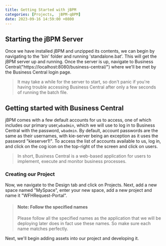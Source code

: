```yaml
---
title: Getting Started with jBPM
categories: [Projects,  jBPM-qBPM]
date: 2023-09-16 14:59:00 +0800
---
```


## Starting the jBPM Server
Once we have installed jBPM and unzipped its contents, we can begin by navigating to the 'bin' folder and running 'standalone.bat'. This will get the jBPM server up and running. Once the server is up, navigate to Business Central("https://localhost:8080/business-central/") where we'll be met by the Business Central login page. 
> It may take a while for the server to start, so don't panic if you're having trouble accessing Business Central after only a few seconds of running the batch file.

## Getting started with Business Central
jBPM comes with a few default accounts for us to access, one of which includes our primary user,`wbadmin`, which we will use to log in to Business Central with the password, `wbadmin`. By default, account passwords are the same as their usernames, with kie-server being an exception as it uses the password "kieserver1!". To access the list of accounts available to us, log in, and click on the cog icon on the top-right of the screen and click on users.

> In short, Business Central is a web-based application for users to implement, execute and monitor business processes. 

### Creating our Project
Now, we navigate to the Design tab and click on Projects. Next, add a new space named "MySpace", enter your new space, add a new project and name it "WFHRequest-Portal".
> #### Note: Follow the specified names
> Please follow all the specified names as the application that we will be deploying later does in fact use these names. So make sure each name matches perfectly. 

Next, we'll begin adding assets into our project and developing it.
